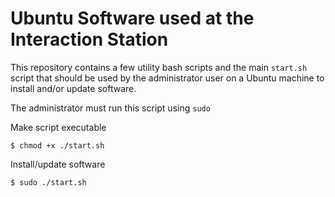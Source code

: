 # Ubuntu Software used at the Interaction Station

This repository contains a few utility bash scripts and the main `start.sh` script that should be used by the administrator user on a Ubuntu machine to install and/or update software.

The administrator must run this script using `sudo`

Make script executable

```
$ chmod +x ./start.sh
```

Install/update software

```
$ sudo ./start.sh
```
